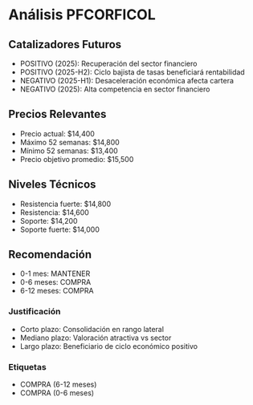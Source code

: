 # Análisis PFCORFICOL

## Catalizadores Futuros
- POSITIVO (2025): Recuperación del sector financiero
- POSITIVO (2025-H2): Ciclo bajista de tasas beneficiará rentabilidad
- NEGATIVO (2025-H1): Desaceleración económica afecta cartera
- NEGATIVO (2025): Alta competencia en sector financiero

## Precios Relevantes
- Precio actual: $14,400
- Máximo 52 semanas: $14,800
- Mínimo 52 semanas: $13,400
- Precio objetivo promedio: $15,500

## Niveles Técnicos
- Resistencia fuerte: $14,800
- Resistencia: $14,600
- Soporte: $14,200
- Soporte fuerte: $14,000

## Recomendación
- 0-1 mes: MANTENER
- 0-6 meses: COMPRA
- 6-12 meses: COMPRA

### Justificación
- Corto plazo: Consolidación en rango lateral
- Mediano plazo: Valoración atractiva vs sector
- Largo plazo: Beneficiario de ciclo económico positivo

### Etiquetas
- COMPRA (6-12 meses)
- COMPRA (0-6 meses)
